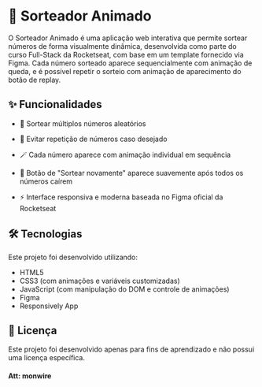 # 🎲 Sorteador Animado

O Sorteador Animado é uma aplicação web interativa que permite sortear números de forma visualmente dinâmica, desenvolvida como parte do curso Full-Stack da Rocketseat, com base em um template fornecido via Figma. Cada número sorteado aparece sequencialmente com animação de queda, e é possível repetir o sorteio com animação de aparecimento do botão de replay.

## ✨ Funcionalidades

- 🎲 Sortear múltiplos números aleatórios

- 🔁 Evitar repetição de números caso desejado

- 🪄 Cada número aparece com animação individual em sequência

- 🎨 Botão de "Sortear novamente" aparece suavemente após todos os números caírem

- ⚡ Interface responsiva e moderna baseada no Figma oficial da Rocketseat

## 🛠 Tecnologias

Este projeto foi desenvolvido utilizando:

- HTML5
- CSS3 (com animações e variáveis customizadas)
- JavaScript (com manipulação do DOM e controle de animações)
- Figma
- Responsively App

## 📄 Licença

Este projeto foi desenvolvido apenas para fins de aprendizado e não possui uma licença específica.

#### Att: monwire
